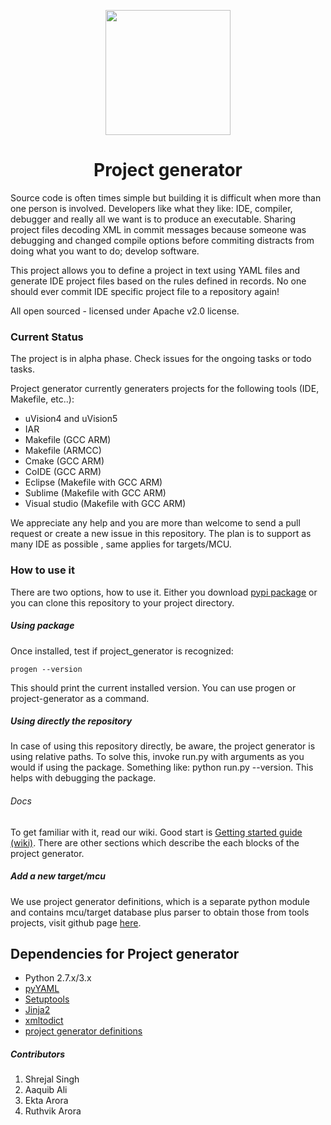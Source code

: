 <p align="center">
 <img src="https://user-images.githubusercontent.com/84700316/137258015-fb870dd6-844c-453d-a5bd-686bedd7a858.png" width=200px>
 </p>

 <h1 align="center"> Project generator </h1>
 
Source code is often times simple but building it is difficult when more than one person is involved.
Developers like what they like: IDE, compiler, debugger and really all we want is to produce an executable.
Sharing project files decoding XML in commit messages because someone was debugging and changed compile options before commiting distracts from doing what you want to do; develop software.

This project allows you to define a project in text using YAML files and generate IDE project files
based on the rules defined in records. No one should ever commit IDE specific project file to a repository again!

All open sourced - licensed under Apache v2.0 license.

### Current Status

The project is in alpha phase. Check issues for the ongoing tasks or todo tasks.

Project generator currently generaters projects for the following tools (IDE, Makefile, etc..):

 - uVision4 and uVision5
 - IAR
 - Makefile (GCC ARM)
 - Makefile (ARMCC)
 - Cmake (GCC ARM)
 - CoIDE (GCC ARM)
 - Eclipse (Makefile with GCC ARM)
 - Sublime (Makefile with GCC ARM)
 - Visual studio (Makefile with GCC ARM)

We appreciate any help and you are more than welcome to send a pull request or create a new issue in this repository.
The plan is to support as many IDE as possible , same applies for targets/MCU.

### How to use it

There are two options, how to use it. Either you download [pypi package](https://pypi.python.org/pypi/project_generator) or you can clone this repository to your project directory.

##### Using package
Once installed, test if project_generator is recognized:

```
progen --version
```

This should print the current installed version. You can use progen or project-generator as a command.

##### Using directly the repository
In case of using this repository directly, be aware, the project generator is using relative paths. To solve this, invoke run.py with arguments as you would if using the package. Something like: python run.py --version. This helps with debugging the package.

###### Docs
To get familiar with it, read our wiki. Good start is [Getting started guide (wiki)](https://github.com/project-generator/project_generator/wiki/Getting_started). There are other sections which describe the each blocks of the project generator.

##### Add a new target/mcu

We use project generator definitions, which is a separate python module and contains mcu/target database plus parser to obtain those from tools projects, visit github page [here](https://github.com/project-generator/project_generator_definitions/).

Dependencies for Project generator
-------------------------
* Python 2.7.x/3.x
 * [pyYAML](https://github.com/yaml/pyyaml)
 * [Setuptools](https://pypi.python.org/pypi/distribute)
 * [Jinja2](https://pypi.python.org/pypi/Jinja2)
 * [xmltodict](https://pypi.python.org/pypi/xmltodict)
 * [project generator definitions](https://pypi.python.org/pypi/project_generator_definitions)
 
 ##### Contributors
  1. Shrejal Singh
  2. Aaquib Ali
  3. Ekta Arora
  4. Ruthvik Arora
